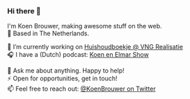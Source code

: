 ### Hi there 👋

I'm Koen Brouwer, making awesome stuff on the web.\
🏡 Based in The Netherlands.

💪 I’m currently working on [Huishoudboekje @ VNG Realisatie](https://gitlab.com/commonground/huishoudboekje)\
🎧 I have a (Dutch) podcast: [Koen en Elmar Show](https://koenenelmarshow.nl)

💬 Ask me about anything. Happy to help!\
⚡ Open for opportunities, get in touch!\
📫 Feel free to reach out: [@KoenBrouwer on Twitter](https://twitter.com/KoenBrouwer)
